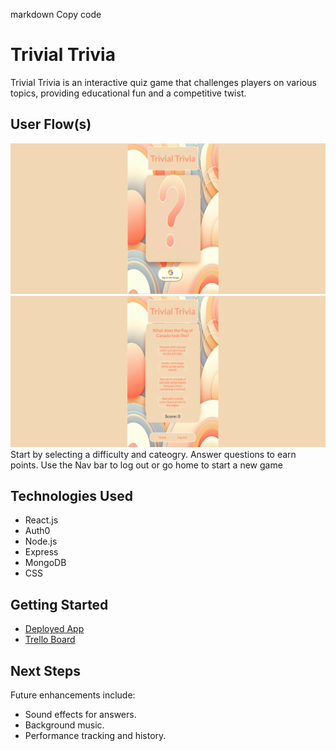 
markdown
Copy code
# Trivial Trivia
Trivial Trivia is an interactive quiz game that challenges players on various topics, providing educational fun and a competitive twist.

## User Flow(s)
![Landing Page](public/landing-page.png)
![Gameplay Page](public/gp-page.png)
Start by selecting a difficulty and cateogry. Answer questions to earn points. Use the Nav bar to log out or go home to start a new game

## Technologies Used
- React.js
- Auth0
- Node.js
- Express
- MongoDB
- CSS

## Getting Started
- [Deployed App](https://dreamy-sundae-fbc7da.netlify.app/)
- [Trello Board](https://trello.com/b/5v6nQg2V/project-3-planning)

## Next Steps
Future enhancements include:
- Sound effects for answers.
- Background music.
- Performance tracking and history.